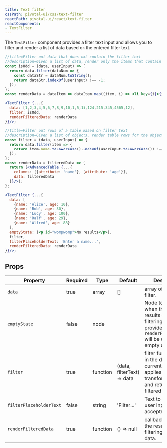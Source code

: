 ```yaml
---
title: Text filter
cssPath: pivotal-ui/css/text-filter
reactPath: pivotal-ui/react/text-filter
reactComponents:
- TextFilter
---
```


The `TextFilter` component provides a filter text input and allows you to filter
and render a list of data based on the entered filter text.

```jsx
//title=Filter out data that does not contain the filter text
//description=Given a list of data, render only the items that contain the filter text.
const isOdd = (data, userInput) => {
  return data.filter(dataNum => {
    const dataStr = dataNum.toString();
    return dataStr.indexOf(userInput) !== -1;
  });
};
const renderData = dataItem => dataItem.map((item, i) => <li key={i}>{item}</li>);

<TextFilter {...{
  data: [1,2,3,4,5,6,7,8,9,10,1,5,15,124,215,345,4565,12],
  filter: isOdd,
  renderFilteredData: renderData
}}/>;
```

```jsx
//title=Filter out rows of a table based on filter text
//description=Given a list of objects, render table rows for the objects with a `name` property that contains the filter text.
const filter = (data, userInput) => {
  return data.filter(item => {
    return item.name.toLowerCase().indexOf(userInput.toLowerCase()) !== -1;
  });
};
const renderData = filteredData => {
  return (<AdvancedTable {...{
    columns: [{attribute: 'name'}, {attribute: 'age'}],
    data: filteredData
  }}/>);
};

<TextFilter {...{
  data: [
    {name: 'Alice', age: 10},
    {name: 'Bob', age: 30},
    {name: 'Lucy', age: 100},
    {name: 'Ralf', age: 29},
    {name: 'Alfred', age: 88}
  ],
  emptyState: (<p id="wompwomp">No results</p>),
  filter,
  filterPlaceholderText: 'Enter a name...',
  renderFilteredData: renderData
}}/>;
```

## Props

Property | Required | Type | Default | Description
---------|----------|------|---------|------------
`data`     | true    | array | [] | array of the data to filter.
`emptyState` | false | node  |  | Node to render when there is no results due to filtering. If not provided `renderFilteredData` will be called with empty data.
`filter`   | true    | function| (data, filterText) => data | filter function takes in the data and the current filter text, applies transformations, and returns the filtered data.
`filterPlaceholderText` | false | string | 'Filter...' | Text to show where user input is accepted
`renderFilteredData` | true | function | () => null | callback to render the result of filtering on the data.
